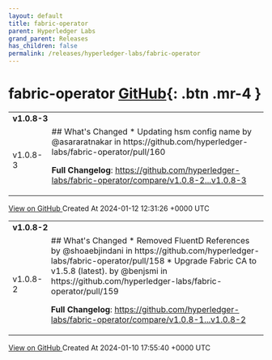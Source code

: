 ```yaml
---
layout: default
title: fabric-operator
parent: Hyperledger Labs
grand_parent: Releases
has_children: false
permalink: /releases/hyperledger-labs/fabric-operator
---
```


# fabric-operator <span class="fs-3 right-align">[GitHub](https://github.com/hyperledger-labs/fabric-operator){: .btn .mr-4 }</span>


<div>
    <table>
        <tr>
            <td colspan="2">
                <b>
                    v1.0.8-3
                </b>
            </td>
        </tr>
        <tr>
            <td>
                <span class="chip">
                    v1.0.8-3
                </span>
            </td>
            <td>
                ## What's Changed
* Updating hsm config name by @asararatnakar in https://github.com/hyperledger-labs/fabric-operator/pull/160


**Full Changelog**: https://github.com/hyperledger-labs/fabric-operator/compare/v1.0.8-2...v1.0.8-3
            </td>
        </tr>
    </table>
    <a href="https://github.com/hyperledger-labs/fabric-operator/releases/tag/v1.0.8-3" class=".btn">
        View on GitHub
    </a>
    <span class="right-align">
        Created At 2024-01-12 12:31:26 +0000 UTC
    </span>
</div>

<div>
    <table>
        <tr>
            <td colspan="2">
                <b>
                    v1.0.8-2
                </b>
            </td>
        </tr>
        <tr>
            <td>
                <span class="chip">
                    v1.0.8-2
                </span>
            </td>
            <td>
                ## What's Changed
* Removed FluentD References by @shoaebjindani in https://github.com/hyperledger-labs/fabric-operator/pull/158
* Upgrade Fabric CA to v1.5.8 (latest). by @benjsmi in https://github.com/hyperledger-labs/fabric-operator/pull/159


**Full Changelog**: https://github.com/hyperledger-labs/fabric-operator/compare/v1.0.8-1...v1.0.8-2
            </td>
        </tr>
    </table>
    <a href="https://github.com/hyperledger-labs/fabric-operator/releases/tag/v1.0.8-2" class=".btn">
        View on GitHub
    </a>
    <span class="right-align">
        Created At 2024-01-10 17:55:40 +0000 UTC
    </span>
</div>

